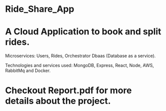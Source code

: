 # Ride_Share_App

# A Cloud Application to book and split rides.

Microservices: Users, Rides, Orchestrator Dbaas (Database as a service).

Technologies and services used: MongoDB, Express, React, Node, AWS, RabbitMq and Docker.

# Checkout Report.pdf for more details about the project.
